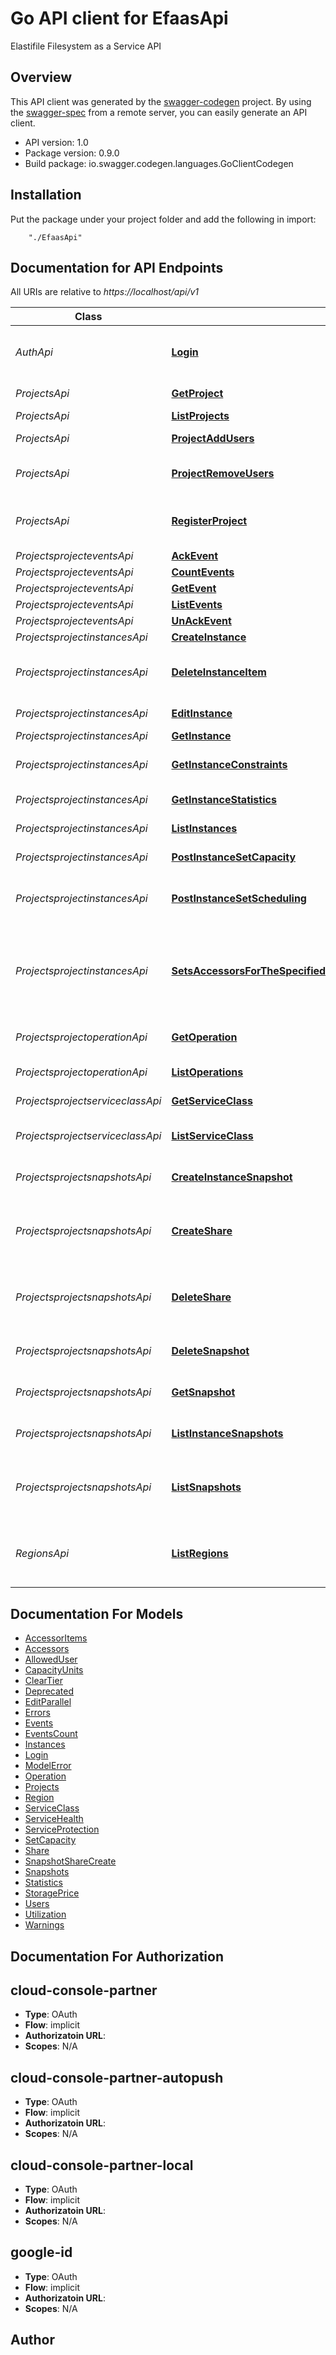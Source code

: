 # Go API client for EfaasApi

Elastifile Filesystem as a Service API

## Overview
This API client was generated by the [swagger-codegen](https://github.com/swagger-api/swagger-codegen) project.  By using the [swagger-spec](https://github.com/swagger-api/swagger-spec) from a remote server, you can easily generate an API client.

- API version: 1.0
- Package version: 0.9.0
- Build package: io.swagger.codegen.languages.GoClientCodegen

## Installation
Put the package under your project folder and add the following in import:
```
    "./EfaasApi"
```

## Documentation for API Endpoints

All URIs are relative to *https://localhost/api/v1*

Class | Method | HTTP request | Description
------------ | ------------- | ------------- | -------------
*AuthApi* | [**Login**](docs/AuthApi.md#login) | **Post** /auth/login | Authenticates using JWT from Google OAuth
*ProjectsApi* | [**GetProject**](docs/ProjectsApi.md#getproject) | **Get** /projects/{project} | Get project resource
*ProjectsApi* | [**ListProjects**](docs/ProjectsApi.md#listprojects) | **Get** /projects | List projects
*ProjectsApi* | [**ProjectAddUsers**](docs/ProjectsApi.md#projectaddusers) | **Post** /projects/{project}/addUsers | Add users to project
*ProjectsApi* | [**ProjectRemoveUsers**](docs/ProjectsApi.md#projectremoveusers) | **Post** /projects/{project}/removeUsers | Remove users from project
*ProjectsApi* | [**RegisterProject**](docs/ProjectsApi.md#registerproject) | **Post** /projects | Register project for use with the service
*ProjectsprojecteventsApi* | [**AckEvent**](docs/ProjectsprojecteventsApi.md#ackevent) | **Put** /projects/{project}/events/{id}/ack | 
*ProjectsprojecteventsApi* | [**CountEvents**](docs/ProjectsprojecteventsApi.md#countevents) | **Get** /projects/{project}/events/count | 
*ProjectsprojecteventsApi* | [**GetEvent**](docs/ProjectsprojecteventsApi.md#getevent) | **Get** /projects/{project}/events/{id} | 
*ProjectsprojecteventsApi* | [**ListEvents**](docs/ProjectsprojecteventsApi.md#listevents) | **Get** /projects/{project}/events | 
*ProjectsprojecteventsApi* | [**UnAckEvent**](docs/ProjectsprojecteventsApi.md#unackevent) | **Put** /projects/{project}/events/{id}/unack | 
*ProjectsprojectinstancesApi* | [**CreateInstance**](docs/ProjectsprojectinstancesApi.md#createinstance) | **Post** /projects/{project}/instances | 
*ProjectsprojectinstancesApi* | [**DeleteInstanceItem**](docs/ProjectsprojectinstancesApi.md#deleteinstanceitem) | **Delete** /projects/{project}/instances/{name} | Deletes the specified Instance resource
*ProjectsprojectinstancesApi* | [**EditInstance**](docs/ProjectsprojectinstancesApi.md#editinstance) | **Post** /projects/{project}/instances/{name}/editParallel | Edit instance
*ProjectsprojectinstancesApi* | [**GetInstance**](docs/ProjectsprojectinstancesApi.md#getinstance) | **Get** /projects/{project}/instances/{name} | :param name:
*ProjectsprojectinstancesApi* | [**GetInstanceConstraints**](docs/ProjectsprojectinstancesApi.md#getinstanceconstraints) | **Get** /projects/{project}/instances/{name}/getConstraints | Get resource capacity constraints
*ProjectsprojectinstancesApi* | [**GetInstanceStatistics**](docs/ProjectsprojectinstancesApi.md#getinstancestatistics) | **Get** /projects/{project}/instances/{name}/statistics | Get resource statistics
*ProjectsprojectinstancesApi* | [**ListInstances**](docs/ProjectsprojectinstancesApi.md#listinstances) | **Get** /projects/{project}/instances | Return list of instances
*ProjectsprojectinstancesApi* | [**PostInstanceSetCapacity**](docs/ProjectsprojectinstancesApi.md#postinstancesetcapacity) | **Post** /projects/{project}/instances/{name}/setCapacity | Sets capacity to instance
*ProjectsprojectinstancesApi* | [**PostInstanceSetScheduling**](docs/ProjectsprojectinstancesApi.md#postinstancesetscheduling) | **Post** /projects/{project}/instances/{name}/setScheduling | Update instance snapshot scheduling
*ProjectsprojectinstancesApi* | [**SetsAccessorsForTheSpecifiedInstanceToTheDataIncludedInTheRequest_**](docs/ProjectsprojectinstancesApi.md#setsaccessorsforthespecifiedinstancetothedataincludedintherequest_) | **Post** /projects/{project}/instances/{name}/setAccessors | Sets accessors for the specified instance to the data included in the request
*ProjectsprojectoperationApi* | [**GetOperation**](docs/ProjectsprojectoperationApi.md#getoperation) | **Get** /projects/{project}/operation/{resourceId} | Return operation resource
*ProjectsprojectoperationApi* | [**ListOperations**](docs/ProjectsprojectoperationApi.md#listoperations) | **Get** /projects/{project}/operation | Return list of operations
*ProjectsprojectserviceclassApi* | [**GetServiceClass**](docs/ProjectsprojectserviceclassApi.md#getserviceclass) | **Get** /projects/{project}/service-class/{name} | Get service class
*ProjectsprojectserviceclassApi* | [**ListServiceClass**](docs/ProjectsprojectserviceclassApi.md#listserviceclass) | **Get** /projects/{project}/service-class | Return list of service classes
*ProjectsprojectsnapshotsApi* | [**CreateInstanceSnapshot**](docs/ProjectsprojectsnapshotsApi.md#createinstancesnapshot) | **Post** /projects/{project}/snapshots/instances/{instance} | Create manual snapshot
*ProjectsprojectsnapshotsApi* | [**CreateShare**](docs/ProjectsprojectsnapshotsApi.md#createshare) | **Post** /projects/{project}/snapshots/{resourceId}/share | Create share for the specified snapshot resource
*ProjectsprojectsnapshotsApi* | [**DeleteShare**](docs/ProjectsprojectsnapshotsApi.md#deleteshare) | **Delete** /projects/{project}/snapshots/{resourceId}/share | Delete share for the specified snapshot resource
*ProjectsprojectsnapshotsApi* | [**DeleteSnapshot**](docs/ProjectsprojectsnapshotsApi.md#deletesnapshot) | **Delete** /projects/{project}/snapshots/{resourceId} | Deletes the specified snapshot
*ProjectsprojectsnapshotsApi* | [**GetSnapshot**](docs/ProjectsprojectsnapshotsApi.md#getsnapshot) | **Get** /projects/{project}/snapshots/{resourceId} | Returns a specified snapshot
*ProjectsprojectsnapshotsApi* | [**ListInstanceSnapshots**](docs/ProjectsprojectsnapshotsApi.md#listinstancesnapshots) | **Get** /projects/{project}/snapshots/instances/{instance} | Return list of instance snapshots
*ProjectsprojectsnapshotsApi* | [**ListSnapshots**](docs/ProjectsprojectsnapshotsApi.md#listsnapshots) | **Get** /projects/{project}/snapshots | Return list of instances snapshots for the specified project
*RegionsApi* | [**ListRegions**](docs/RegionsApi.md#listregions) | **Get** /regions | Retrieves the list of region resources available for service


## Documentation For Models

 - [AccessorItems](docs/AccessorItems.md)
 - [Accessors](docs/Accessors.md)
 - [AllowedUser](docs/AllowedUser.md)
 - [CapacityUnits](docs/CapacityUnits.md)
 - [ClearTier](docs/ClearTier.md)
 - [Deprecated](docs/Deprecated.md)
 - [EditParallel](docs/EditParallel.md)
 - [Errors](docs/Errors.md)
 - [Events](docs/Events.md)
 - [EventsCount](docs/EventsCount.md)
 - [Instances](docs/Instances.md)
 - [Login](docs/Login.md)
 - [ModelError](docs/ModelError.md)
 - [Operation](docs/Operation.md)
 - [Projects](docs/Projects.md)
 - [Region](docs/Region.md)
 - [ServiceClass](docs/ServiceClass.md)
 - [ServiceHealth](docs/ServiceHealth.md)
 - [ServiceProtection](docs/ServiceProtection.md)
 - [SetCapacity](docs/SetCapacity.md)
 - [Share](docs/Share.md)
 - [SnapshotShareCreate](docs/SnapshotShareCreate.md)
 - [Snapshots](docs/Snapshots.md)
 - [Statistics](docs/Statistics.md)
 - [StoragePrice](docs/StoragePrice.md)
 - [Users](docs/Users.md)
 - [Utilization](docs/Utilization.md)
 - [Warnings](docs/Warnings.md)


## Documentation For Authorization


## cloud-console-partner

- **Type**: OAuth
- **Flow**: implicit
- **Authorizatoin URL**: 
- **Scopes**: N/A

## cloud-console-partner-autopush

- **Type**: OAuth
- **Flow**: implicit
- **Authorizatoin URL**: 
- **Scopes**: N/A

## cloud-console-partner-local

- **Type**: OAuth
- **Flow**: implicit
- **Authorizatoin URL**: 
- **Scopes**: N/A

## google-id

- **Type**: OAuth
- **Flow**: implicit
- **Authorizatoin URL**: 
- **Scopes**: N/A


## Author




